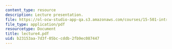 ```yaml
---
content_type: resource
description: Lecture presentation.
file: https://ol-ocw-studio-app-qa.s3.amazonaws.com/courses/15-501-introduction-to-financial-and-managerial-accounting-spring-2004/b23153aa7d3f05bccddb2fb9ec087447_lecture4.pdf
file_type: application/pdf
resourcetype: Document
title: lecture4.pdf
uid: b23153aa-7d3f-05bc-cddb-2fb9ec087447
---
```

